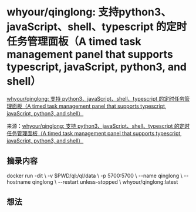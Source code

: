 # whyour/qinglong: 支持python3、javaScript、shell、typescript 的定时任务管理面板（A timed task management panel that supports typescript, javaScript, python3, and shell）
[whyour/qinglong: 支持 python3、javaScript、shell、typescript 的定时任务管理面板（A timed task management panel that supports typescript, javaScript, python3, and shell）](https://github.com/whyour/qinglong) 

 来源：[whyour/qinglong: 支持 python3、javaScript、shell、typescript 的定时任务管理面板（A timed task management panel that supports typescript, javaScript, python3, and shell）](https://github.com/whyour/qinglong)

## 摘录内容

docker run -dit \\ -v $PWD/ql:/ql/data \\ -p 5700:5700 \\ --name qinglong \\ --hostname qinglong \\ --restart unless-stopped \\ whyour/qinglong:latest

## 想法
